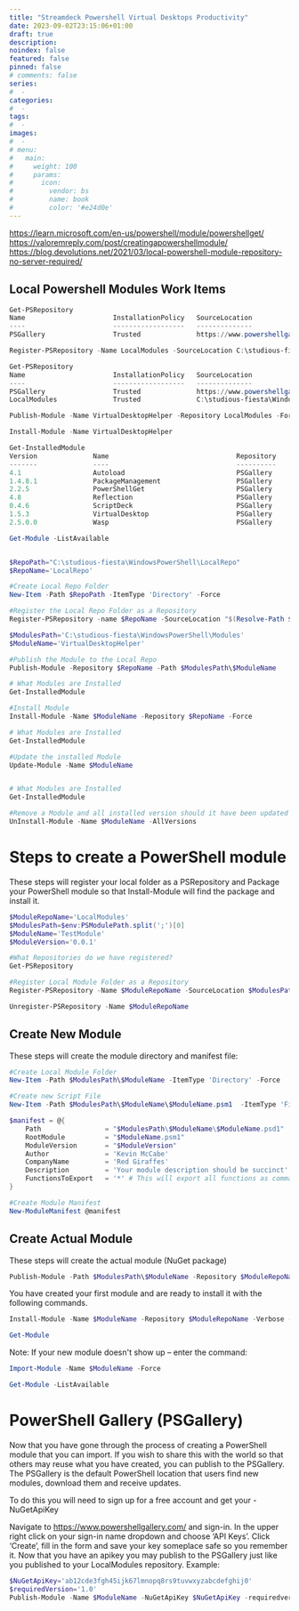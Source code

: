 ```yaml
---
title: "Streamdeck Powershell Virtual Desktops Productivity"
date: 2023-09-02T23:15:06+01:00
draft: true
description: 
noindex: false
featured: false
pinned: false
# comments: false
series:
#  - 
categories:
#  - 
tags:
#  - 
images:
#  - 
# menu:
#   main:
#     weight: 100
#     params:
#       icon:
#         vendor: bs
#         name: book
#         color: '#e24d0e'
---
```


https://learn.microsoft.com/en-us/powershell/module/powershellget/
https://valoremreply.com/post/creatingapowershellmodule/
https://blog.devolutions.net/2021/03/local-powershell-module-repository-no-server-required/


<!--more-->

## Local Powershell Modules Work Items

```powershell
Get-PSRepository
Name                      InstallationPolicy   SourceLocation
----                      ------------------   --------------
PSGallery                 Trusted              https://www.powershellgallery.com/api/v2

Register-PSRepository -Name LocalModules -SourceLocation C:\studious-fiesta\WindowsPowerShell\Modules\ -InstallationPolicy 'trusted'

Get-PSRepository
Name                      InstallationPolicy   SourceLocation
----                      ------------------   --------------
PSGallery                 Trusted              https://www.powershellgallery.com/api/v2
LocalModules              Trusted              C:\studious-fiesta\WindowsPowerShell\Modules\

Publish-Module -Name VirtualDesktopHelper -Repository LocalModules -Force

Install-Module -Name VirtualDesktopHelper

Get-InstalledModule
Version              Name                                Repository           Description
-------              ----                                ----------           -----------
4.1                  Autoload                            PSGallery            Autoload function like the Korn shell, and can inject fu...
1.4.8.1              PackageManagement                   PSGallery            PackageManagement (a.k.a. OneGet) is a new way to discov...
2.2.5                PowerShellGet                       PSGallery            PowerShell module with commands for discovering, install...
4.8                  Reflection                          PSGallery            A .Net Framework Interaction Module for PowerShell
0.4.6                ScriptDeck                          PSGallery            Supercharge your StreamDeck with PowerShell
1.5.3                VirtualDesktop                      PSGallery            VirtualDesktop is a module that provides commandlets to ...
2.5.0.0              Wasp                                PSGallery            A Windows Automation Script module for Powershell

Get-Module -ListAvailable


$RepoPath="C:\studious-fiesta\WindowsPowerShell\LocalRepo"
$RepoName='LocalRepo'

#Create Local Repo Folder
New-Item -Path $RepoPath -ItemType 'Directory' -Force

#Register the Local Repo Folder as a Repository
Register-PSRepository -name $RepoName -SourceLocation "$(Resolve-Path $RepoPath)" -PublishLocation "$(Resolve-Path $RepoPath)" -InstallationPolicy 'Trusted'

$ModulesPath='C:\studious-fiesta\WindowsPowerShell\Modules'
$ModuleName='VirtualDesktopHelper'

#Publish the Module to the Local Repo
Publish-Module -Repository $RepoName -Path $ModulesPath\$ModuleName

# What Modules are Installed
Get-InstalledModule

#Install Module
Install-Module -Name $ModuleName -Repository $RepoName -Force

# What Modules are Installed
Get-InstalledModule

#Update the installed Module
Update-Module -Name $ModuleName


# What Modules are Installed
Get-InstalledModule

#Remove a Module and all installed version should it have been updated
UnInstall-Module -Name $ModuleName -AllVersions
```
# Steps to create a PowerShell module

These steps will register your local folder as a PSRepository and Package your PowerShell module so that Install-Module will find the package and install it.

```powershell
$ModuleRepoName='LocalModules'
$ModulesPath=$env:PSModulePath.split(';')[0]
$ModuleName='TestModule'
$ModuleVersion='0.0.1'

#What Repositories do we have registered?
Get-PSRepository

#Register Local Module Folder as a Repository
Register-PSRepository -Name $ModuleRepoName -SourceLocation $ModulesPath -InstallationPolicy 'Trusted'

Unregister-PSRepository -Name $ModuleRepoName
```

## Create New Module
These steps will create the module directory and manifest file:

```powershell
#Create Local Module Folder
New-Item -Path $ModulesPath\$ModuleName -ItemType 'Directory' -Force

#Create new Script File
New-Item -Path $ModulesPath\$ModuleName\$ModuleName.psm1  -ItemType 'File' -Force

$manifest = @{
    Path                = "$ModulesPath\$ModuleName\$ModuleName.psd1"
    RootModule          = "$ModuleName.psm1" 
    ModuleVersion       = "$ModuleVersion"
    Author              = 'Kevin McCabe'
    CompanyName         = 'Red Giraffes'
    Description         = 'Your module description should be succinct'
    FunctionsToExport   = '*' # This will export all functions as commandlets
}

#Create Module Manifest
New-ModuleManifest @manifest
```

## Create Actual Module
These steps will create the actual module (NuGet package)

```powershell
Publish-Module -Path $ModulesPath\$ModuleName -Repository $ModuleRepoName -Force -Verbose
```

You have created your first module and are ready to install it with the following commands.

```powershell
Install-Module -Name $ModuleName -Repository $ModuleRepoName -Verbose -requiredversion $ModuleVersion -Force -AllowClobber -Scope CurrentUser

Get-Module
```

Note: If your new module doesn't show up – enter the command:
```powershell
Import-Module -Name $ModuleName -Force

Get-Module -ListAvailable
```

# PowerShell Gallery (PSGallery)
Now that you have gone through the process of creating a PowerShell module that you can import. If you wish to share this with the world so that others may reuse what you have created, you can publish to the PSGallery. The PSGallery is the default PowerShell location that users find new modules, download them and receive updates.

To do this you will need to sign up for a free account and get your -NuGetApiKey

Navigate to https://www.powershellgallery.com/ and sign-in.
In the upper right click on your sign-in name dropdown and choose ‘API Keys’.
Click ‘Create’, fill in the form and save your key someplace safe so you remember it.
Now that you have an apikey you may publish to the PSGallery just like you published to your LocalModules repository. Example:

```powershell
$NuGetApiKey='ab12cde3fgh45ijk67lmnopq8rs9tuvwxyzabcdefghij0'
$requiredVersion='1.0'
Publish-Module -Name $ModuleName -NuGetApiKey $NuGetApiKey -requiredversion $requiredVersion -verbose
```